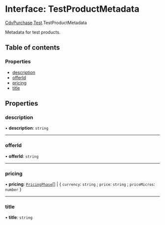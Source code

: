 # Interface: TestProductMetadata

[CdvPurchase](../modules/CdvPurchase.md).[Test](../modules/CdvPurchase.Test.md).TestProductMetadata

Metadata for test products.

## Table of contents

### Properties

- [description](CdvPurchase.Test.TestProductMetadata.md#description)
- [offerId](CdvPurchase.Test.TestProductMetadata.md#offerid)
- [pricing](CdvPurchase.Test.TestProductMetadata.md#pricing)
- [title](CdvPurchase.Test.TestProductMetadata.md#title)

## Properties

### description

• **description**: `string`

___

### offerId

• **offerId**: `string`

___

### pricing

• **pricing**: [`PricingPhase`](CdvPurchase.PricingPhase.md)[] \| \{ `currency`: `string` ; `price`: `string` ; `priceMicros`: `number`  }

___

### title

• **title**: `string`
